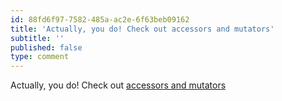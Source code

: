 ```yaml
---
id: 88fd6f97-7582-485a-ac2e-6f63beb09162
title: 'Actually, you do! Check out accessors and mutators'
subtitle: ''
published: false
type: comment
---
```




Actually, you do! Check out [accessors and mutators](https://laravel.com/docs/5.7/eloquent-mutators#accessors-and-mutators)

